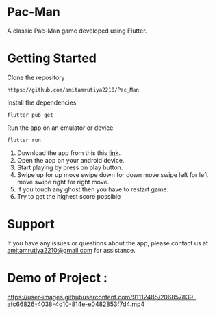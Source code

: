 # Pac-Man

A classic Pac-Man game developed using Flutter.

# Getting Started

 Clone the repository
```
https://github.com/amitamrutiya2210/Pac_Man
```
Install the dependencies
```
flutter pub get
```
Run the app on an emulator or device
``` 
flutter run
```

1) Download the app from this this [link](https://drive.google.com/file/d/1RWPGwMiiQtsGrhBtUUPXHzF8HeVxeeCN/view?usp=sharing).
2) Open the app on your android device.
3) Start playing by press on play button.
4) Swipe up for up move swipe down for down move swipe left for left move swipe right for right move.
5) If you touch any ghost then you have to restart game.
6) Try to get the highest score possible

# Support
If you have any issues or questions about the app, please contact us at amitamrutiya2210@gmail.com for assistance.

# Demo of Project : 
https://user-images.githubusercontent.com/91112485/206857839-afc66826-4038-4d10-814e-e0482853f7d4.mp4
